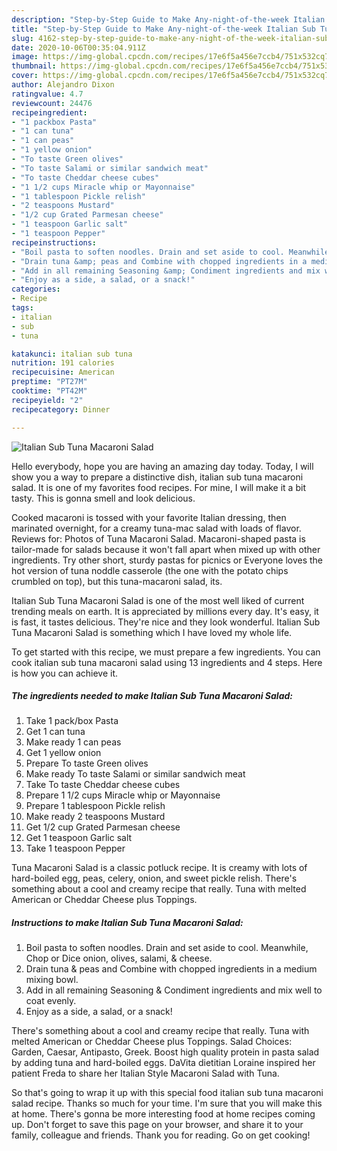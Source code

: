 ```yaml
---
description: "Step-by-Step Guide to Make Any-night-of-the-week Italian Sub Tuna Macaroni Salad"
title: "Step-by-Step Guide to Make Any-night-of-the-week Italian Sub Tuna Macaroni Salad"
slug: 4162-step-by-step-guide-to-make-any-night-of-the-week-italian-sub-tuna-macaroni-salad
date: 2020-10-06T00:35:04.911Z
image: https://img-global.cpcdn.com/recipes/17e6f5a456e7ccb4/751x532cq70/italian-sub-tuna-macaroni-salad-recipe-main-photo.jpg
thumbnail: https://img-global.cpcdn.com/recipes/17e6f5a456e7ccb4/751x532cq70/italian-sub-tuna-macaroni-salad-recipe-main-photo.jpg
cover: https://img-global.cpcdn.com/recipes/17e6f5a456e7ccb4/751x532cq70/italian-sub-tuna-macaroni-salad-recipe-main-photo.jpg
author: Alejandro Dixon
ratingvalue: 4.7
reviewcount: 24476
recipeingredient:
- "1 packbox Pasta"
- "1 can tuna"
- "1 can peas"
- "1 yellow onion"
- "To taste Green olives"
- "To taste Salami or similar sandwich meat"
- "To taste Cheddar cheese cubes"
- "1 1/2 cups Miracle whip or Mayonnaise"
- "1 tablespoon Pickle relish"
- "2 teaspoons Mustard"
- "1/2 cup Grated Parmesan cheese"
- "1 teaspoon Garlic salt"
- "1 teaspoon Pepper"
recipeinstructions:
- "Boil pasta to soften noodles. Drain and set aside to cool. Meanwhile, Chop or Dice onion, olives, salami, &amp; cheese."
- "Drain tuna &amp; peas and Combine with chopped ingredients in a medium mixing bowl."
- "Add in all remaining Seasoning &amp; Condiment ingredients and mix well to coat evenly."
- "Enjoy as a side, a salad, or a snack!"
categories:
- Recipe
tags:
- italian
- sub
- tuna

katakunci: italian sub tuna 
nutrition: 191 calories
recipecuisine: American
preptime: "PT27M"
cooktime: "PT42M"
recipeyield: "2"
recipecategory: Dinner

---
```



![Italian Sub Tuna Macaroni Salad](https://img-global.cpcdn.com/recipes/17e6f5a456e7ccb4/751x532cq70/italian-sub-tuna-macaroni-salad-recipe-main-photo.jpg)

Hello everybody, hope you are having an amazing day today. Today, I will show you a way to prepare a distinctive dish, italian sub tuna macaroni salad. It is one of my favorites food recipes. For mine, I will make it a bit tasty. This is gonna smell and look delicious.

Cooked macaroni is tossed with your favorite Italian dressing, then marinated overnight, for a creamy tuna-mac salad with loads of flavor. Reviews for: Photos of Tuna Macaroni Salad. Macaroni-shaped pasta is tailor-made for salads because it won&#39;t fall apart when mixed up with other ingredients. Try other short, sturdy pastas for picnics or Everyone loves the hot version of tuna noddle casserole (the one with the potato chips crumbled on top), but this tuna-macaroni salad, its.

Italian Sub Tuna Macaroni Salad is one of the most well liked of current trending meals on earth. It is appreciated by millions every day. It's easy, it is fast, it tastes delicious. They're nice and they look wonderful. Italian Sub Tuna Macaroni Salad is something which I have loved my whole life.


To get started with this recipe, we must prepare a few ingredients. You can cook italian sub tuna macaroni salad using 13 ingredients and 4 steps. Here is how you can achieve it.

<!--inarticleads1-->

##### The ingredients needed to make Italian Sub Tuna Macaroni Salad:

1. Take 1 pack/box Pasta
1. Get 1 can tuna
1. Make ready 1 can peas
1. Get 1 yellow onion
1. Prepare To taste Green olives
1. Make ready To taste Salami or similar sandwich meat
1. Take To taste Cheddar cheese cubes
1. Prepare 1 1/2 cups Miracle whip or Mayonnaise
1. Prepare 1 tablespoon Pickle relish
1. Make ready 2 teaspoons Mustard
1. Get 1/2 cup Grated Parmesan cheese
1. Get 1 teaspoon Garlic salt
1. Take 1 teaspoon Pepper


Tuna Macaroni Salad is a classic potluck recipe. It is creamy with lots of hard-boiled egg, peas, celery, onion, and sweet pickle relish. There&#39;s something about a cool and creamy recipe that really. Tuna with melted American or Cheddar Cheese plus Toppings. 

<!--inarticleads2-->

##### Instructions to make Italian Sub Tuna Macaroni Salad:

1. Boil pasta to soften noodles. Drain and set aside to cool. Meanwhile, Chop or Dice onion, olives, salami, &amp; cheese.
1. Drain tuna &amp; peas and Combine with chopped ingredients in a medium mixing bowl.
1. Add in all remaining Seasoning &amp; Condiment ingredients and mix well to coat evenly.
1. Enjoy as a side, a salad, or a snack!


There&#39;s something about a cool and creamy recipe that really. Tuna with melted American or Cheddar Cheese plus Toppings. Salad Choices: Garden, Caesar, Antipasto, Greek. Boost high quality protein in pasta salad by adding tuna and hard-boiled eggs. DaVita dietitian Loraine inspired her patient Freda to share her Italian Style Macaroni Salad with Tuna. 

So that's going to wrap it up with this special food italian sub tuna macaroni salad recipe. Thanks so much for your time. I'm sure that you will make this at home. There's gonna be more interesting food at home recipes coming up. Don't forget to save this page on your browser, and share it to your family, colleague and friends. Thank you for reading. Go on get cooking!
